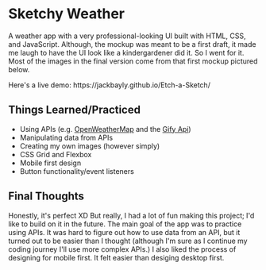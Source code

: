 # Sketchy Weather
<p>A weather app with a very professional-looking UI built with HTML, CSS, and JavaScript. Although, the mockup was meant to be a first draft, it made me laugh to have the UI look like a kindergardener did it. So I went for it. Most of the images in the final version come from that first mockup pictured below.</p>
<p>Here's a live demo: https://jackbayly.github.io/Etch-a-Sketch/ </p>
<h2>Things Learned/Practiced</h2>
<ul>
  <li>Using APIs (e.g. <a href="https://openweathermap.org/">OpenWeatherMap</a> and the <a href="https://developers.giphy.com/">Gify Api</a>)</li>
  <li>Manipulating data from APIs</li>
  <li>Creating my own images (however simply)</li>
  <li>CSS Grid and Flexbox</li>
  <li>Mobile first design</li>
  <li>Button functionality/event listeners</li>
  </ul>
  <h2>Final Thoughts</h2>
  <p>Honestly, it's perfect XD But really, I had a lot of fun making this project; I'd like to build on it in the future. The main goal of the app was to practice using APIs. It was hard to figure out how to use data from an API, but it turned out to be easier than I thought (although I'm sure as I continue my coding journey I'll use more complex APIs.) I also liked the process of designing for mobile first. It felt easier than desiging desktop first.       </p>
